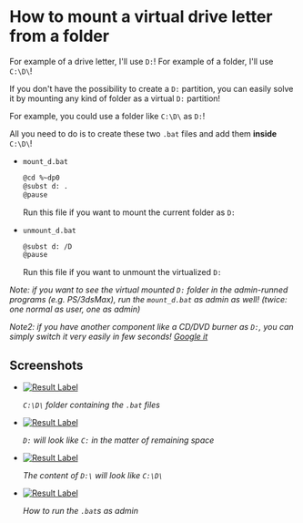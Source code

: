 # How to mount a virtual drive letter from a folder
For example of a drive letter, I'll use `D:`!
For example of a folder, I'll use `C:\D\`!

If you don't have the possibility to create a `D:` partition, you can easily solve it by mounting any kind of folder as a virtual `D:` partition!

For example, you could use a folder like `C:\D\` as `D:`!

All you need to do is to create these two `.bat` files and add them **inside** `C:\D\`!

* `mount_d.bat`

	```sh
	@cd %~dp0
	@subst d: .
	@pause
	```

	Run this file if you want to mount the current folder as `D:`

* `unmount_d.bat`

	```sh
	@subst d: /D
	@pause
	```

	Run this file if you want to unmount the virtualized `D:`

_Note: if you want to see the virtual mounted `D:` folder in the admin-runned programs (e.g. PS/3dsMax), run the `mount_d.bat` as admin as well! (twice: one normal as user, one as admin)_

_Note2: if you have another component like a CD/DVD burner as `D:`, you can simply switch it very easily in few seconds! [Google it](https://www.google.com/search?q=How+to+Change+a+Drive+Letter)_


## Screenshots

* [![Result Label](http://i.imgur.com/wrpzNks.png)](http://i.imgur.com/wrpzNks.png)

	_`C:\D\` folder containing the `.bat` files_

* [![Result Label](http://i.imgur.com/ITTkPGg.png)](http://i.imgur.com/ITTkPGg.png)

	_`D:` will look like `C:` in the matter of remaining space_

* [![Result Label](http://i.imgur.com/ANeqjaJ.png)](http://i.imgur.com/ANeqjaJ.png)

	_The content of `D:\` will look like `C:\D\`_

* [![Result Label](http://i.imgur.com/K1eP7MV.png)](http://i.imgur.com/K1eP7MV.png)

	_How to run the `.bat`s as admin_

